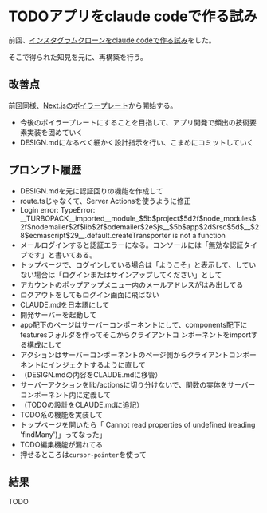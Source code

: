 # TODOアプリをclaude codeで作る試み

前回、[インスタグラムクローンをclaude codeで作る試み](https://github.com/coder-ka/instagram-clone-vibed)をした。

そこで得られた知見を元に、再構築を行う。

## 改善点

前回同様、[Next.jsのボイラープレート](https://vercel.com/templates/next.js/nextjs-boilerplate)から開始する。

- 今後のボイラープレートにすることを目指して、アプリ開発で頻出の技術要素実装を固めていく
- DESIGN.mdになるべく細かく設計指示を行い、こまめにコミットしていく

## プロンプト履歴

- DESIGN.mdを元に認証回りの機能を作成して
- route.tsじゃなくて、Server Actionsを使うように修正
- Login error: TypeError: \_\_TURBOPACK\_\_imported\_\_module_\$5b\$project\$5d2f\$node_modules\$2f\$nodemailer\$2f\$lib\$2f\$odemailer\$2e\$js\_\_\$5b\$app\$2d\$rsc\$5d\$\_\_\$28\$ecmascript\$29\_\_.default.createTransporter is not a function
- メールログインすると認証エラーになる。コンソールには「無効な認証タイプです」と書いてある。
- トップページで、ログインしている場合は「ようこそ」と表示して、していない場合は「ログインまたはサインアップしてください」として
- アカウントのポップアップメニュー内のメールアドレスがはみ出してる
- ログアウトをしてもログイン画面に飛ばない
- CLAUDE.mdを日本語にして 
- 開発サーバーを起動して
- app配下のページはサーバーコンポーネントにして、components配下にfeaturesフォルダを作ってそこからクライアントコ ンポーネントをimportする構成にして
- アクションはサーバーコンポーネントのページ側からクライアントコンポーネントにインジェクトするように直して
- （DESIGN.mdの内容をCLAUDE.mdに移管）
- サーバーアクションをlib/actionsに切り分けないで、関数の実体をサーバーコンポーネント内に定義して
- （TODOの設計をCLAUDE.mdに追記）
- TODO系の機能を実装して
- トップページを開いたら「 Cannot read properties of undefined (reading 'findMany')」ってなった」
- TODO編集機能が漏れてる
- 押せるところは`cursor-pointer`を使って

## 結果

TODO
